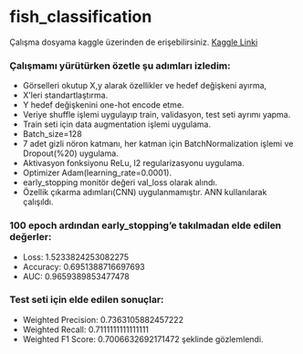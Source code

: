 # fish_classification

Çalışma dosyama kaggle üzerinden de erişebilirsiniz. [Kaggle Linki](https://www.kaggle.com/code/mehdiyeyldz/fish-classification-2)

### Çalışmamı yürütürken özetle şu adımları izledim:
+ Görselleri okutup X,y alarak özellikler ve hedef değişkeni ayırma,
+ X’leri standartlaştırma.
+ Y hedef değişkenini one-hot encode etme.
+ Veriye shuffle işlemi uygulayıp train, validasyon, test seti ayrımı yapma.
+ Train seti için data augmentation işlemi uygulama.
+ Batch_size=128
+ 7 adet gizli nöron katmanı, her katman için BatchNormalization işlemi ve Dropout(%20) uygulama.
+ Aktivasyon fonksiyonu ReLu, l2 regularizasyonu uygulama.
+ Optimizer Adam(learning_rate=0.0001).
+ early_stopping monitör değeri val_loss olarak alındı.
+ Özellik çıkarma adımları(CNN) uygulanmamıştır. ANN kullanılarak çalışıldı.

### 100 epoch ardından early_stopping’e takılmadan elde edilen değerler:
+ Loss: 1.5233824253082275
+ Accuracy: 0.6951388716697693
+ AUC: 0.9659389853477478

### Test seti için elde edilen sonuçlar:
+ Weighted Precision: 0.7363105882457222
+ Weighted Recall: 0.7111111111111111
+ Weighted F1 Score: 0.7006632692171472
şeklinde gözlemlendi.
